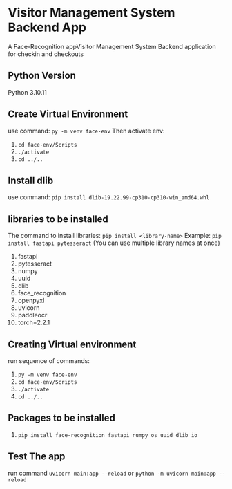 # Visitor Management System Backend App

A Face-Recognition appVisitor Management System Backend application for checkin and checkouts

## Python Version

Python 3.10.11

## Create Virtual Environment

use command: `py -m venv face-env`
Then activate env:

1. `cd face-env/Scripts`
2. `./activate`
3. `cd ../..`

## Install dlib

use command: `pip install dlib-19.22.99-cp310-cp310-win_amd64.whl`

## libraries to be installed

The command to install libraries: `pip install <library-name>`
Example: `pip install fastapi pytesseract` (You can use multiple library names at once)

1. fastapi
2. pytesseract
3. numpy
4. uuid
5. dlib
6. face_recognition
7. openpyxl
8. uvicorn
9. paddleocr
10. torch=2.2.1

## Creating Virtual environment

run sequence of commands:

1. `py -m venv face-env`
2. `cd face-env/Scripts`
3. `./activate`
4. `cd ../..`

## Packages to be installed

1. `pip install face-recognition fastapi numpy os uuid dlib io`

## Test The app

run command `uvicorn main:app --reload` or `python -m uvicorn main:app --reload`
